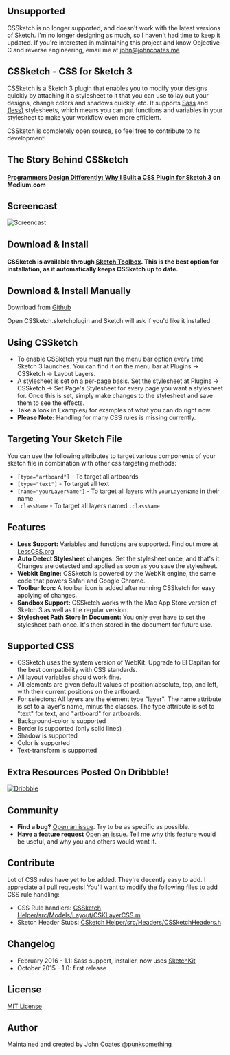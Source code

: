 ## Unsupported
CSSketch is no longer supported, and doesn't work with the latest versions of Sketch. I'm no longer designing as much, so I haven't had time to keep it updated. If you're interested in maintaining this project and know Objective-C and reverse engineering, email me at john@johncoates.me

## CSSketch - CSS for Sketch 3
CSSketch is a Sketch 3 plugin that enables you to modify your designs quickly by attaching it a stylesheet to it that you can use to lay out your designs, change colors and shadows quickly, etc.
It supports [Sass](http://sass-lang.com/) and [{less}](http://lesscss.org) stylesheets, which means you can put functions and variables in your stylesheet to make your workflow even more efficient.

CSSketch is completely open source, so feel free to contribute to its development!

## The Story Behind CSSketch
#### [Programmers Design Differently: Why I Built a CSS Plugin for Sketch 3](https://medium.com/@punksomething/programmers-design-differently-why-i-built-a-css-plugin-for-sketch-3-52a1246305a4) on Medium.com

## Screencast

![Screencast](https://raw.githubusercontent.com/JohnCoates/CSSketch/master/screencast.gif)

## Download & Install
#### CSSketch is available through [Sketch Toolbox](http://sketchtoolbox.com/). This is the best option for installation, as it automatically keeps CSSketch up to date.

## Download & Install Manually
Download from [Github](https://github.com/JohnCoates/CSSketch/archive/master.zip)

Open CSSketch.sketchplugin and Sketch will ask if you'd like it installed


## Using CSSketch

* To enable CSSketch you must run the menu bar option every time Sketch 3 launches. You can find it on the menu bar at Plugins -> CSSketch -> Layout Layers.
* A stylesheet is set on a per-page basis. Set the stylesheet at Plugins -> CSSketch -> Set Page's Stylesheet for every page you want a stylesheet for. Once this is set, simply make changes to the stylesheet and save them to see the effects.
* Take a look in Examples/ for examples of what you can do right now.
* **Please Note:** Handling for many CSS rules is missing currently.


## Targeting Your Sketch File

You can use the following attributes to target various components of your sketch file in combination with other css targeting methods:

* `[type="artboard"]` - To target all artboards
* `[type="text"]` - To target all text
* `[name="yourLayerName"]` - To target all layers with `yourLayerName` in their name
* `.className` - To target all layers named `.className`

## Features
* **Less Support:** Variables and functions are supported. Find out more at [LessCSS.org](http://lesscss.org)
* **Auto Detect Stylesheet changes:** Set the stylesheet once, and that's it. Changes are detected and applied as soon as you save the stylesheet.
* **Webkit Engine:** CSSketch is powered by the WebKit engine, the same code that powers Safari and Google Chrome.
* **Toolbar Icon:** A toolbar icon is added after running CSSketch for easy applying of changes.
* **Sandbox Support:** CSSketch works with the Mac App Store version of Sketch 3 as well as the regular version.
* **Stylesheet Path Store In Document:** You only ever have to set the stylesheet path once. It's then stored in the document for future use.

## Supported CSS
* CSSketch uses the system version of WebKit. Upgrade to El Capitan for the best compatibility with CSS standards.
* All layout variables should work fine.
* All elements are given default values of position:absolute, top, and left, with their current positions on the artboard.
* For selectors: All layers are the element type "layer". The name attribute is set to a layer's name, minus the classes. The type attribute is set to "text" for text, and "artboard" for artboards.
* Background-color is supported
* Border is supported (only solid lines)
* Shadow is supported
* Color is supported
* Text-transform is supported

## Extra Resources Posted On Dribbble!
[![Dribbble](https://raw.githubusercontent.com/JohnCoates/CSSketch/master/Documentation/dribbbleFollow.png)](https://dribbble.com/johncoates)


## Community
- **Find a bug?** [Open an issue](https://github.com/JohnCoates/CSSketch/issues/new). Try to be as specific as possible.
- **Have a feature request** [Open an issue](https://github.com/JohnCoates/CSSketch/issues/new). Tell me why this feature would be useful, and why you and others would want it.

## Contribute
Lot of CSS rules have yet to be added. They're decently easy to add. I appreciate all pull requests! You'll want to modify the following files to add CSS rule handling:
* CSS Rule handlers: [CSSketch Helper/src/Models/Layout/CSKLayerCSS.m](https://github.com/JohnCoates/CSSketch/blob/master/CSSketch%20Helper/src/Models/Layout/CSKLayerCSS.m)
* Sketch Header Stubs: [CSketch Helper/src/Headers/CSSketchHeaders.h](https://github.com/JohnCoates/CSSketch/blob/master/CSSketch%20Helper/src/Headers/CSKSketchHeaders.h)

## Changelog
- February 2016 - 1.1: Sass support, installer, now uses [SketchKit](https://github.com/JohnCoates/SketchKit)
- October 2015 - 1.0: first release

## License
[MIT License](https://raw.githubusercontent.com/JohnCoates/CSSketch/master/LICENSE)

## Author
Maintained and created by John Coates [@punksomething](http://twitter.com/punksomething)
